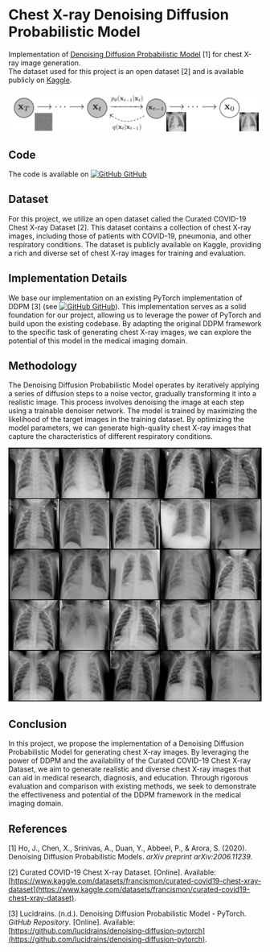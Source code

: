 # Chest X-ray Denoising Diffusion Probabilistic Model 

Implementation of [Denoising Diffusion Probabilistic Model](https://arxiv.org/abs/2006.11239) [1] for chest X-ray image generation.  
The dataset used for this project is an open dataset [2] and is available publicly on [Kaggle](https://www.kaggle.com/datasets/francismon/curated-covid19-chest-xray-dataset).

<img src="./assets/images/project2/diffusion_chest.png" width="600"/>

## Code

The code is available on [![GitHub](https://i.stack.imgur.com/tskMh.png) GitHub](https://github.com/hippolytelrm/chest-x-ray-generative-models)

## Dataset
For this project, we utilize an open dataset called the Curated COVID-19 Chest X-ray Dataset [2]. This dataset contains a collection of chest X-ray images, including those of patients with COVID-19, pneumonia, and other respiratory conditions. The dataset is publicly available on Kaggle, providing a rich and diverse set of chest X-ray images for training and evaluation.

## Implementation Details
We base our implementation on an existing PyTorch implementation of DDPM [3] (see [![GitHub](https://i.stack.imgur.com/tskMh.png) GitHub](https://github.com/lucidrains/denoising-diffusion-pytorch)). This implementation serves as a solid foundation for our project, allowing us to leverage the power of PyTorch and build upon the existing codebase. By adapting the original DDPM framework to the specific task of generating chest X-ray images, we can explore the potential of this model in the medical imaging domain.


## Methodology
The Denoising Diffusion Probabilistic Model operates by iteratively applying a series of diffusion steps to a noise vector, gradually transforming it into a realistic image. This process involves denoising the image at each step using a trainable denoiser network. The model is trained by maximizing the likelihood of the target images in the training dataset. By optimizing the model parameters, we can generate high-quality chest X-ray images that capture the characteristics of different respiratory conditions.

<img src="./assets/images/project2/generated-sample.png" width="600"/>

## Conclusion
In this project, we propose the implementation of a Denoising Diffusion Probabilistic Model for generating chest X-ray images. By leveraging the power of DDPM and the availability of the Curated COVID-19 Chest X-ray Dataset, we aim to generate realistic and diverse chest X-ray images that can aid in medical research, diagnosis, and education. Through rigorous evaluation and comparison with existing methods, we seek to demonstrate the effectiveness and potential of the DDPM framework in the medical imaging domain.

## References
[1] Ho, J., Chen, X., Srinivas, A., Duan, Y., Abbeel, P., & Arora, S. (2020). Denoising Diffusion Probabilistic Models. *arXiv preprint arXiv:2006.11239*.

[2] Curated COVID-19 Chest X-ray Dataset. [Online]. Available: [https://www.kaggle.com/datasets/francismon/curated-covid19-chest-xray-dataset](https://www.kaggle.com/datasets/francismon/curated-covid19-chest-xray-dataset).

[3] Lucidrains. (n.d.). Denoising Diffusion Probabilistic Model - PyTorch. *GitHub Repository*. [Online]. Available: [https://github.com/lucidrains/denoising-diffusion-pytorch](https://github.com/lucidrains/denoising-diffusion-pytorch).
